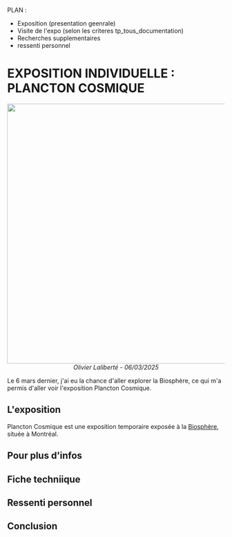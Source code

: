 PLAN : 
- Exposition (presentation geenrale)
- Visite de l'expo (selon les criteres tp_tous_documentation)
- Recherches supplementaires
- ressenti personnel

# EXPOSITION INDIVIDUELLE : PLANCTON COSMIQUE

<!--Image d'ensemble-->
<p align="center">
  <img src="./images/img_biosphere_ensemble.jpg" width="600px"><br>
  <i>Olivier Laliberté - 06/03/2025</i>
</p>

Le 6 mars dernier, j'ai eu la chance d'aller explorer la Biosphère, ce qui m'a permis d'aller voir l'exposition Plancton Cosmique. 

## L'exposition

Plancton Cosmique est une exposition temporaire exposée à la [Biosphère](#), située à Montréal. 

## Pour plus d'infos

## Fiche techniique

## Ressenti personnel

## Conclusion
